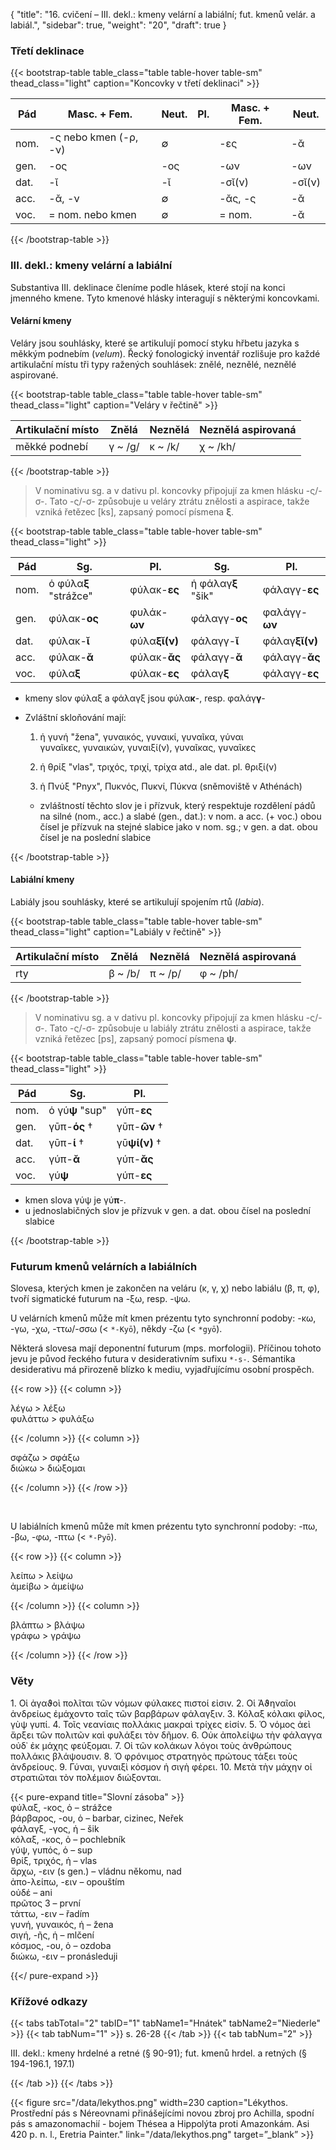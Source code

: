 {
"title": "16. cvičení – III. dekl.: kmeny velární a labiální; fut. kmenů velár. a labiál.",
    "sidebar": true,
    "weight": "20",
"draft": true
}

### Třetí deklinace

{{< bootstrap-table table_class="table table-hover table-sm" thead_class="light" caption="Koncovky v třetí deklinaci" >}}

| Pád  | Masc. + Fem.          | Neut. | Pl. | Masc. + Fem. | Neut.  |
| ---- | --------------------- | ----- | --- | ------------ | ------ |
| nom. | -ς nebo kmen (-ρ, -ν) | ∅     |     | -ες          | -ᾰ     |
| gen. | -ος                   | -ος   |     | -ων          | -ων    |
| dat. | -ῐ                    | -ῐ    |     | -σῐ(ν)       | -σῐ(ν) |
| acc. | -ᾰ, -ν                | ∅     |     | -ᾰς, -ς      | -ᾰ     |
| voc. | = nom. nebo kmen      | ∅     |     | = nom.       | -ᾰ     |

 {{< /bootstrap-table >}}

### III. dekl.: kmeny velární a labiální

Substantiva III. deklinace členíme podle hlásek, které stojí na konci jmenného kmene. Tyto kmenové hlásky interagují s některými koncovkami. 

#### Velární kmeny

Veláry jsou souhlásky, které se artikulují pomocí styku hřbetu jazyka s měkkým podnebím (*velum*). Řecký fonologický inventář rozlišuje pro každé artikulační místu tři typy ražených souhlásek: znělé, neznělé, neznělé aspirované.

{{< bootstrap-table table_class="table table-hover table-sm" thead_class="light" caption="Veláry v řečtině" >}}

| Artikulační místo | Znělá   | Neznělá | Neznělá aspirovaná |
| ----------------- | ------- | ------- | ------------------ |
| měkké podnebí     | γ ~ /g/ | κ ~ /k/ | χ ~ /kh/           |

 {{< /bootstrap-table >}}

> V nominativu sg. a v dativu pl. koncovky připojují za kmen hlásku -ς/-σ-. Tato -ς/-σ- způsobuje u veláry ztrátu znělosti a aspirace, takže vzniká řetězec [ks], zapsaný pomocí písmena **ξ**.  

{{< bootstrap-table table_class="table table-hover table-sm" thead_class="light" >}}

| Pád  | Sg.                   | Pl.           | Sg.                | Pl.            |
| ---- | --------------------- | ------------- | ------------------ | -------------- |
| nom. | ὁ φύλα**ξ** "strážce" | φύλακ-**ες**  | ἡ φάλαγ**ξ** "šik" | φάλαγγ-**ες**  |
| gen. | φύλακ-**ος**          | φυλάκ-__ων__  | φάλαγγ-**ος**      | φαλάγγ-**ων**  |
| dat. | φύλακ-**ῐ**           | φύλα**ξῐ(ν)** | φάλαγγ-**ῐ**       | φάλαγ**ξῐ(ν)** |
| acc. | φύλακ-**ᾰ**           | φύλακ-__ᾰς__  | φάλαγγ-**ᾰ**       | φάλαγγ-**ᾰς**  |
| voc. | φύλα**ξ**             | φύλακ-__ες__  | φάλαγ**ξ**         | φάλαγγ-**ες**  |

- kmeny slov φύλαξ a φάλαγξ jsou φύλα**κ**-, resp. φαλάγ**γ**- 

- Zvláštní skloňování mají:  
  
  1. ἡ γυνή "žena", γυναικός, γυναικί, γυναῖκα, γύναι  
     γυναῖκες, γυναικών, γυναιξί(ν), γυναῖκας, γυναῖκες  
  
  2. ἡ θρίξ "vlas", τριχός, τριχί, τρίχα atd., ale dat. pl. θριξί(ν)  
  
  3. ἡ Πνύξ "Pnyx", Πυκνός, Πυκνί, Πύκνα (sněmoviště v Athénách)  
  - zvláštností těchto slov je i přízvuk, který respektuje rozdělení pádů na silné (nom., acc.) a slabé (gen., dat.): v nom. a acc. (+ voc.) obou čísel je přízvuk na stejné slabice jako v nom. sg.; v gen. a dat. obou čísel je na poslední slabice

{{< /bootstrap-table >}}

#### Labiální kmeny

Labiály jsou souhlásky, které se artikulují spojením rtů (*labia*). 

{{< bootstrap-table table_class="table table-hover table-sm" thead_class="light" caption="Labiály v řečtině" >}}

| Artikulační místo | Znělá   | Neznělá | Neznělá aspirovaná |
| ----------------- | ------- | ------- | ------------------ |
| rty               | β ~ /b/ | π ~ /p/ | φ ~ /ph/           |

 {{< /bootstrap-table >}}

> V nominativu sg. a v dativu pl. koncovky připojují za kmen hlásku -ς/-σ-. Tato -ς/-σ- způsobuje u labiály ztrátu znělosti a aspirace, takže vzniká řetězec [ps], zapsaný pomocí písmena **ψ**.  

{{< bootstrap-table table_class="table table-hover table-sm" thead_class="light" >}}

| Pád  | Sg.             | Pl.           |
| ---- | --------------- | ------------- |
| nom. | ὁ γύ**ψ** "sup" | γύπ-**ες**    |
| gen. | γῡπ-**ός** †    | γῡπ-__ῶν__ †  |
| dat. | γῡπ-**ί** †     | γῡ**ψί(ν)** † |
| acc. | γύπ-**ᾰ**       | γύπ-__ᾰς__    |
| voc. | γύ**ψ**         | γύπ-__ες__    |

- kmen slova γύψ je γύ**π**-. 
- u jednoslabičných slov je přízvuk v gen. a dat. obou čísel na poslední slabice

{{< /bootstrap-table >}}

### Futurum kmenů velárních a labiálních

Slovesa, kterých kmen je zakončen na veláru (κ, γ, χ) nebo labiálu (β, π, φ), tvoří sigmatické futurum na -ξω, resp. -ψω. 

U velárních kmenů může mít kmen prézentu tyto synchronní podoby: -κω, -γω, -χω, -ττω/-σσω (< `*-Kyō`), někdy -ζω (< `*gyō`).

Některá slovesa mají deponentní futurum (mps. morfologii). Příčinou tohoto jevu je původ řeckého futura v desiderativním sufixu `*-s-`. Sémantika desiderativu má přirozeně blízko k mediu, vyjadřujícímu osobní prospěch. 

{{< row >}}
{{< column >}}

λέγω > λέξω  
φυλάττω > φυλάξω

{{< /column >}} 
{{< column >}}

σφάζω > σφάξω  
διώκω > διώξομαι

{{< /column >}} 
{{< /row >}}

&nbsp;

U labiálních kmenů může mít kmen prézentu tyto synchronní podoby: -πω, -βω, -φω, -πτω (< `*-Pyō`).

{{< row >}}
{{< column >}}

λείπω > λείψω  
ἀμείβω > ἀμείψω

{{< /column >}} 
{{< column >}}

βλάπτω > βλάψω  
γράφω > γράψω

{{< /column >}} 
{{< /row >}}

### Věty

1\. Οἱ ἀγαϑοὶ πολῖται τῶν νόμων φύλακες πιστοί εἰσιν. 2. Οἱ Ἀϑηναῖοι ἀνδρείως ἐμάχοντο ταῖς τῶν βαρβάρων φάλαγξιν. 3. Κόλαξ κόλακι φίλος, γὺψ γυπί. 4. Τοῖς νεανίαις πολλάκις μακραὶ τρίχες εἰσίν. 5. Ὁ νόμος ἀεὶ ἄρξει τῶν πολιτῶν καὶ φυλάξει τὸν δῆμον. 6. Οὐκ ἀπολείψω τὴν φάλαγγα οὐδ᾽ ἐκ μάχης φεύξομαι. 7. Οἱ τῶν κολάκων λόγοι τοὺς ἀνθρώπους πολλάκις βλάψουσιν. 8. Ὁ φρόνιμος στρατηγὸς πρώτους τάξει τοὺς ἀνδρείους. 9. Γύναι, γυναιξὶ κόσμον ἡ σιγὴ φέρει. 10. Μετὰ τὴν μάχην οἱ στρατιῶται τὸν πολέμιον διώξονται.

{{< pure-expand title="Slovní zásoba" >}}      
φύλαξ, -κος, ὁ – strážce  
βάρβαρος, -ου, ὁ – barbar, cizinec, Neřek  
φάλαγξ, -γος, ἡ – šik  
κόλαξ, -κος, ὁ – pochlebník  
γύψ, γυπός, ὁ – sup  
θρίξ, τριχός, ἡ – vlas  
ἄρχω, -ειν (s gen.) – vládnu někomu, nad  
ἀπο-λείπω, -ειν – opouštím  
οὐδέ – ani  
πρῶτος 3 – první  
τάττω, -ειν – řadím  
γυνή, γυναικός, ἡ – žena  
σιγή, -ῆς, ἡ – mlčení  
κόσμος, -ου, ὁ – ozdoba   
διώκω, -ειν – pronásleduji

{{</ pure-expand >}}

### Křížové odkazy

{{< tabs tabTotal="2" tabID="1" tabName1="Hnátek" tabName2="Niederle" >}}
{{< tab tabNum="1" >}}
s. 26-28
{{< /tab >}}
{{< tab tabNum="2" >}}

III. dekl.: kmeny hrdelné a retné (§ 90-91); fut. kmenů hrdel. a retných
(§ 194-196.1, 197.1)

{{< /tab >}}
{{< /tabs >}}

{{< figure src="/data/lekythos.png" width=230 caption="Lékythos. Prostřední pás s Néreovnami přinášejícími novou zbroj pro Achilla, spodní pás s amazonomachií - bojem Thésea a Hippolýta proti Amazonkám. Asi 420 p. n. l., Eretria Painter." link="/data/lekythos.png" target=”_blank” >}}